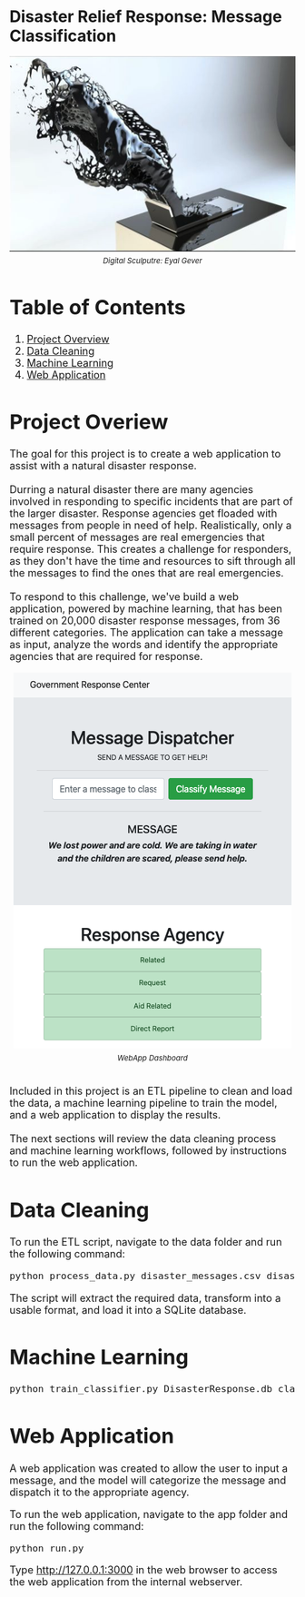 # Disaster Relief Response: Message Classification

<font size='4'>

<center>

<p align="center">
    <img src="images/eyalgever.png">
    <br>
    <font size='2'><em>Digital Sculputre: Eyal Gever</em></font>
</p>

</center>

# Table of Contents
1. [Project Overview](#project-overview)
2. [Data Cleaning](#data-cleaning)
3. [Machine Learning](#machine-learning)
4. [Web Application](#web-application)

# Project Overiew
The goal for this project is to create a web application to assist with a natural disaster response.<br>
<br>
Durring a natural disaster there are many agencies involved in responding to specific incidents that are part of the larger disaster.  Response agencies get floaded with messages from people in need of help.  Realistically, only a small percent of messages are real emergencies that require response.  This creates a challenge for responders, as they don't have the time and resources to sift through all the messages to find the ones that are real emergencies.<br>
<br>
To respond to this challenge, we've build a web application, powered by machine learning, that has been trained on 20,000 disaster response messages, from 36 different categories.  The application can take a message as input, analyze the words and identify the appropriate agencies that are required for response.<br>
<center>

<p align="center">
    <img src="images/response_dashboard.png">
    <br>
    <font size='2'><em>WebApp Dashboard</em></font>
</p>

</center>
<br>
Included in this project is an ETL pipeline to clean and load the data, a machine learning pipeline to train the model, and a web application to display the results.<br>
<br>
The next sections will review the data cleaning process and machine learning workflows, followed by instructions to run the web application.

# Data Cleaning


 To run the ETL script, navigate to the data folder and run the following command:
```bash
python process_data.py disaster_messages.csv disaster_categories.csv disaster_response.db
```
The script will extract the required data, transform into a usable format, and load it into a SQLite database.

# Machine Learning

```bash
python train_classifier.py DisasterResponse.db classifier.pkl
```

# Web Application
A web application was created to allow the user to input a message, and the model will categorize the message and dispatch it to the appropriate agency.

To run the web application, navigate to the app folder and run the following command:
```bash
python run.py
```
Type http://127.0.0.1:3000 in the web browser to access the web application from the internal webserver.

</font>